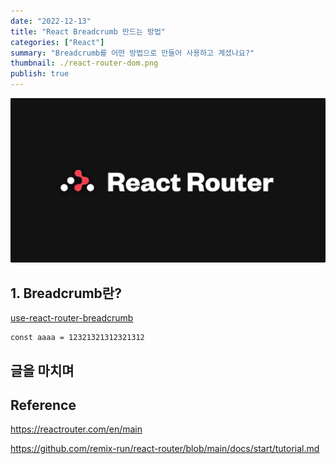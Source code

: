 ```yaml
---
date: "2022-12-13"
title: "React Breadcrumb 만드는 방법"
categories: ["React"]
summary: "Breadcrumb를 어떤 방법으로 만들어 사용하고 계셨나요?"
thumbnail: ./react-router-dom.png
publish: true
---
```


![react-router-dom](./react-router-dom.png)

## 1. Breadcrumb란?

[use-react-router-breadcrumb](https://github.com/icd2k3/use-react-router-breadcrumbs#readme)

```react
const aaaa = 12321321312321312

```

## 글을 마치며

## Reference

https://reactrouter.com/en/main

https://github.com/remix-run/react-router/blob/main/docs/start/tutorial.md
